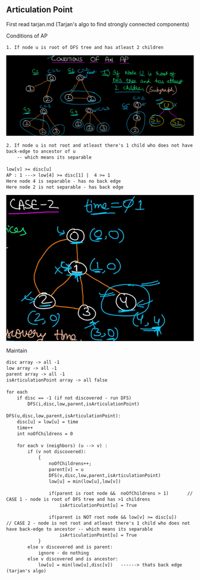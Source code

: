 ## Articulation Point

First read tarjan.md (Tarjan's algo to find strongly connected components)

Conditions of AP
    
    1. If node u is root of DFS tree and has atleast 2 children
    
    
![img_2.png](../img_2.png)


    2. If node u is not root and atleast there's 1 child who does not have back-edge to ancestor of u 
        -- which means its separable

    low[v] >= disc[u]
    AP : 1 ---> low[4] >= disc[1] |  4 >= 1 
    Here node 4 is separable - has no back edge 
    Here node 2 is not separable - has back edge  


![img_3.png](../img_3.png)


Maintain

    disc array -> all -1
    low array -> all -1
    parent array -> all -1
    isArticulationPoint array -> all false

    for each 
        if disc == -1 (if not discovered - run DFS)
            DFS(i,disc,low,parent,isArticulationPoint)

    DFS(u,disc,low,parent,isArticulationPoint):
        disc[u] = low[u] = time
        time++
        int noOfChildrens = 0
        
        for each v (neighbors) (u --> v) :
            if (v not discovered):
                {
                    noOfChildrens++;
                    parent[v] = u
                    DFS(v,disc,low,parent,isArticulationPoint)
                    low[u] = min(low[u],low[v])
                    
                    if(parent is root node &&  noOfChildrens > 1)       // CASE 1 - node is root of DFS tree and has >1 childrens
                        isArticulationPoint[u] = True

                    if(parent is NOT root node && low[v] >= disc[u])       // CASE 2 - node is not root and atleast there's 1 child who does not have back-edge to ancestor -- which means its separable
                        isArticulationPoint[u] = True 
                }
            else v discovered and is parent: 
                ignore - do nothing
            else v discovered and is ancestor:
                low[u] = min(low[u],disc[v])   ------> thats back edge (tarjan's algo)
            
        
    
